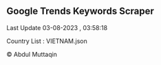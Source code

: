 

## Google Trends Keywords Scraper 
 
Last Update 03-08-2023 , 03:58:18

Country List :
VIETNAM.json



© Abdul Muttaqin 
